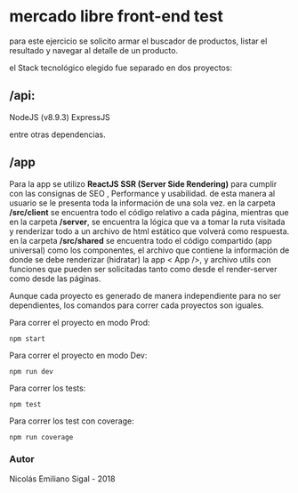 # mercado libre front-end test 
para este ejercicio se solicito armar el buscador de productos, listar el resultado y navegar al detalle de un producto.

el Stack tecnológico elegido fue separado en dos proyectos:

## /api:
NodeJS (v8.9.3)
ExpressJS

entre otras dependencias.

## /app
Para la app se utilizo **ReactJS SSR (Server Side Rendering)** para cumplir con las consignas de SEO , Performance y usabilidad.
de esta manera al usuario se le presenta toda la información de una sola vez.
en la carpeta **/src/client** se encuentra todo el código relativo a cada página, mientras que en la carpeta **/server**, se encuentra la lógica que va a tomar la ruta visitada y renderizar todo a un archivo de html estático que volverá como respuesta.
en la carpeta **/src/shared** se encuentra todo el código compartido (app universal) como los componentes, el archivo que contiene la información de donde se debe renderizar (hidratar) la app < App />, y archivo utils con funciones que pueden ser solicitadas tanto como desde el render-server como desde las páginas.

Aunque cada proyecto es generado de manera independiente para no ser dependientes, los comandos para correr cada proyectos son iguales.

Para correr el proyecto en modo Prod:
```
npm start
```
Para correr el proyecto en modo Dev:

```
npm run dev
```

Para correr los tests:

```
npm test
```

Para correr los test con coverage:

```
npm run coverage
```

### Autor
Nicolás Emiliano Sigal - 2018

